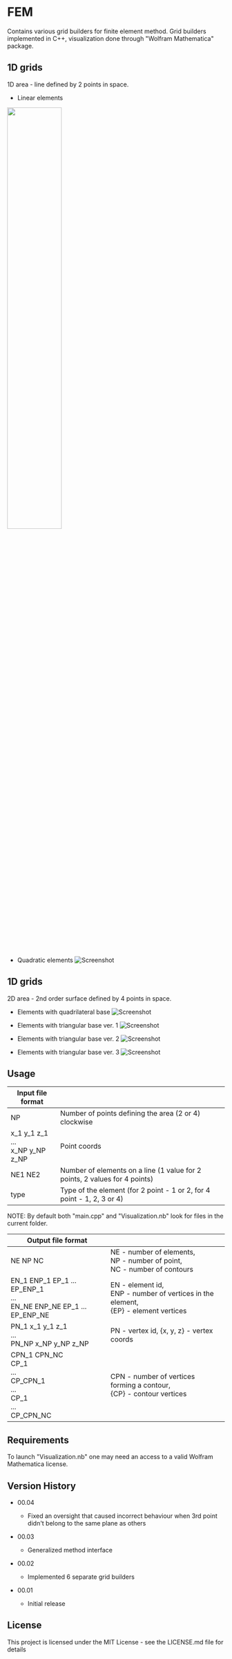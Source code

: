 # FEM 

Contains various grid builders for finite element method. Grid builders implemented in C++, visualization done through "Wolfram Mathematica" package.

## 1D grids

1D area - line defined by 2 points in space.

* Linear elements
<img src="images/example_points_2_type_1.png" width=50% height=50%>

* Quadratic elements
![Screenshot](images/example_points_2_type_2.png)

## 1D grids

2D area - 2nd order surface defined by 4 points in space.

* Elements with quadrilateral base
![Screenshot](images/example_points_4_type_1.png)

* Elements with triangular base ver. 1
![Screenshot](images/example_points_4_type_2.png)

* Elements with triangular base ver. 2
![Screenshot](images/example_points_4_type_3.png)

* Elements with triangular base ver. 3
![Screenshot](images/example_points_4_type_4.png)


## Usage

| Input file format                          |                                                                            |
|--------------------------------------------|----------------------------------------------------------------------------|
| NP                                         | Number of points defining the area (2 or 4) clockwise                      |
| x_1 y_1 z_1<br /> ...<br /> x_NP y_NP z_NP | Point coords                                                               |
| NE1 NE2                                    | Number of elements on a line (1 value for 2 points, 2 values for 4 points) |
| type                                       | Type of the element (for 2 point - 1 or 2, for 4 point - 1, 2, 3 or 4)     |

NOTE: By default both "main.cpp" and "Visualization.nb" look for files in the current folder.

| Output file format                                                                              |                                                                                               |
|-------------------------------------------------------------------------------------------------|-----------------------------------------------------------------------------------------------|
| NE NP NC                                                                                        | NE - number of elements,<br /> NP - number of point,<br /> NC - number of contours            |
| EN_1 ENP_1 EP_1 ... EP_ENP_1<br /> ...<br />EN_NE ENP_NE EP_1 ... EP_ENP_NE                     | EN - element id,<br /> ENP - number of vertices in the element,<br /> {EP} - element vertices |
| PN_1 x_1 y_1 z_1<br /> ...<br /> PN_NP x_NP y_NP z_NP                                           | PN - vertex id, {x, y, z} - vertex coords                                                     |
| CPN_1 CPN_NC<br /> CP_1<br /> ...<br /> CP_CPN_1<br /> ...<br /> CP_1<br /> ...<br /> CP_CPN_NC | CPN - number of vertices forming a contour,<br /> {CP} - contour vertices                     |

## Requirements

To launch "Visualization.nb" one may need an access to a valid Wolfram Mathematica license.

## Version History

* 00.04
    * Fixed an oversight that caused incorrect behaviour when 3rd point didn't belong to the same plane as others

* 00.03
    * Generalized method interface

* 00.02
    * Implemented 6 separate grid builders

* 00.01
    * Initial release

## License

This project is licensed under the MIT License - see the LICENSE.md file for details
